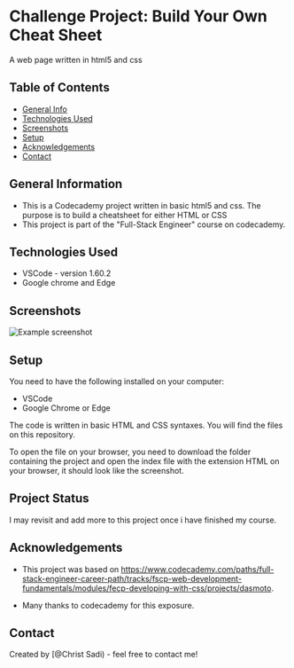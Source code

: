 # Challenge Project: Build Your Own Cheat Sheet

A web page written in html5 and css

## Table of Contents

- [General Info](#general-information)
- [Technologies Used](#technologies-used)
- [Screenshots](#screenshots)
- [Setup](#setup)
- [Acknowledgements](#acknowledgements)
- [Contact](#contact)
<!-- * [License](#license) -->

## General Information

- This is a Codecademy project written in basic html5 and css. The purpose is to build a cheatsheet for either HTML or CSS
- This project is part of the "Full-Stack Engineer" course on codecademy.
<!-- You don't have to answer all the questions - just the ones relevant to your project. -->

## Technologies Used

- VSCode - version 1.60.2
- Google chrome and Edge

## Screenshots

![Example screenshot](./img/screenshot.jpg)

<!-- If you have screenshots you'd like to share, include them here. -->

## Setup

You need to have the following installed on your computer:

- VSCode
- Google Chrome or Edge

The code is written in basic HTML and CSS syntaxes. You will find the files on this repository.

To open the file on your browser, you need to download the folder containing the project and open the index file with the extension HTML on your browser, it should look like the screenshot.

## Project Status

I may revisit and add more to this project once i have finished my course.

## Acknowledgements

- This project was based on <https://www.codecademy.com/paths/full-stack-engineer-career-path/tracks/fscp-web-development-fundamentals/modules/fecp-developing-with-css/projects/dasmoto>.

- Many thanks to codecademy for this exposure.

## Contact

Created by [@Christ Sadi) - feel free to contact me!
